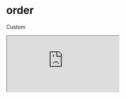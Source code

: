 ---
---

# order

Custom

<div class="iframe_code"><iframe src="https://lstyle.larico.net/dist/order.css" allowfullscreen></iframe></div>
